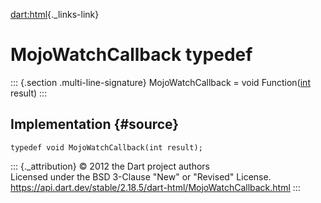 [dart:html](../dart-html/dart-html-library){._links-link}

MojoWatchCallback typedef
=========================

::: {.section .multi-line-signature}
MojoWatchCallback = void Function([int](../dart-core/int-class) result)
:::

Implementation {#source}
--------------

``` {.language-dart data-language="dart"}
typedef void MojoWatchCallback(int result);
```

::: {._attribution}
© 2012 the Dart project authors\
Licensed under the BSD 3-Clause \"New\" or \"Revised\" License.\
<https://api.dart.dev/stable/2.18.5/dart-html/MojoWatchCallback.html>
:::
